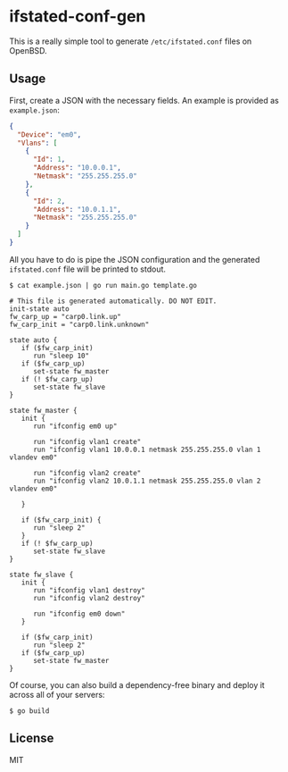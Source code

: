 ifstated-conf-gen
====

This is a really simple tool to generate `/etc/ifstated.conf` files on OpenBSD.

Usage
---
First, create a JSON with the necessary fields. An example is provided as `example.json`:

```json
{
  "Device": "em0",
  "Vlans": [
    {
      "Id": 1,
      "Address": "10.0.0.1",
      "Netmask": "255.255.255.0"
    },
    {
      "Id": 2,
      "Address": "10.0.1.1",
      "Netmask": "255.255.255.0"
    }
  ]
}
```

All you have to do is pipe the JSON configuration and the generated `ifstated.conf` file
will be printed to stdout.

`$ cat example.json | go run main.go template.go`

```
# This file is generated automatically. DO NOT EDIT.
init-state auto
fw_carp_up = "carp0.link.up"
fw_carp_init = "carp0.link.unknown"

state auto {
   if ($fw_carp_init)
      run "sleep 10"
   if ($fw_carp_up)
      set-state fw_master
   if (! $fw_carp_up)
      set-state fw_slave
}

state fw_master {
   init {
      run "ifconfig em0 up"
      
      run "ifconfig vlan1 create"
      run "ifconfig vlan1 10.0.0.1 netmask 255.255.255.0 vlan 1 vlandev em0"
      
      run "ifconfig vlan2 create"
      run "ifconfig vlan2 10.0.1.1 netmask 255.255.255.0 vlan 2 vlandev em0"
      
   }

   if ($fw_carp_init) {
      run "sleep 2"
   }
   if (! $fw_carp_up)
      set-state fw_slave
}

state fw_slave {
   init {
      run "ifconfig vlan1 destroy"
      run "ifconfig vlan2 destroy"
      
      run "ifconfig em0 down"
   }

   if ($fw_carp_init)
      run "sleep 2"
   if ($fw_carp_up)
      set-state fw_master
}
```

Of course, you can also build a dependency-free binary and deploy it across
all of your servers:

`$ go build`

License
---
MIT
